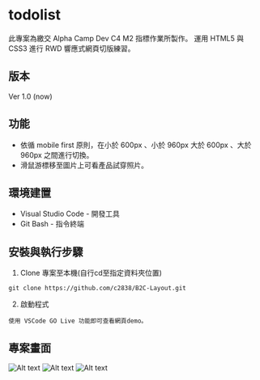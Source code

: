 # todolist
此專案為繳交 Alpha Camp Dev C4 M2 指標作業所製作。
運用 HTML5 與 CSS3 進行 RWD 響應式網頁切版練習。


## 版本
Ver 1.0 (now)


## 功能
* 依循 mobile first 原則，在小於 600px 、小於 960px 大於 600px 、大於960px 之間進行切換。
* 滑鼠游標移至圖片上可看產品試穿照片。

## 環境建置
* Visual Studio Code - 開發工具
* Git Bash - 指令終端

## 安裝與執行步驟
1. Clone 專案至本機(自行cd至指定資料夾位置)
```
git clone https://github.com/c2838/B2C-Layout.git
```
2. 啟動程式
```
使用 VSCode GO Live 功能即可查看網頁demo。
```


## 專案畫面
![Alt text](https://i.imgur.com/bbSW8w6.png)
![Alt text](https://i.imgur.com/yNGAAbE.png)
![Alt text](https://i.imgur.com/Ef9r8ts.png)


